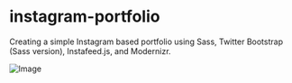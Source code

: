 # instagram-portfolio
Creating a simple Instagram based portfolio using Sass, Twitter Bootstrap (Sass version), Instafeed.js, and Modernizr.

![Image](../master/images/screenshot1.png)
